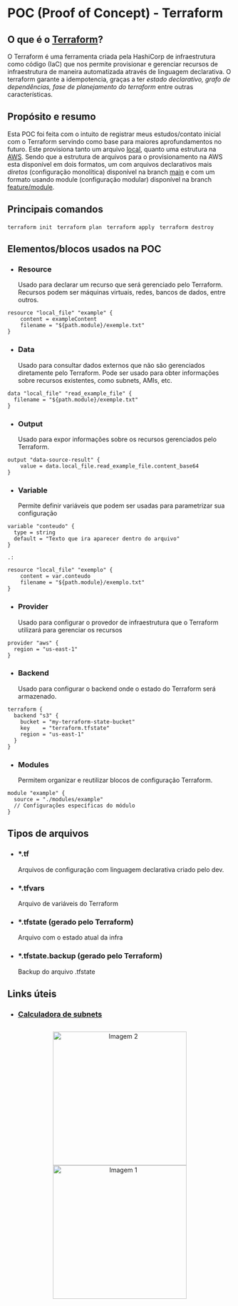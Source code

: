 # POC (Proof of Concept) - Terraform

  

## O que é o [Terraform](https://www.terraform.io/)?

  

O Terraform é uma ferramenta criada pela HashiCorp de infraestrutura como código (IaC) que nos permite provisionar e gerenciar recursos de infraestrutura de maneira automatizada através de linguagem declarativa. O terraform garante a idempotencia, graças a ter *estado declarativo, grafo de dependências, fase de planejamento do terraform* entre outras características.

## Propósito e resumo
Esta POC foi feita com o intuito de registrar meus estudos/contato inicial com o Terraform servindo como base para maiores aprofundamentos no futuro. Este provisiona tanto um arquivo [local](https://github.com/gabsferrara/terraform-POC/tree/main/local), quanto uma estrutura na [AWS](https://aws.amazon.com/pt/). Sendo que a estrutura de arquivos para o provisionamento na AWS esta disponível em dois formatos, um com arquivos declarativos mais *diretos* (configuração monolítica) disponível na branch [main](https://github.com/gabsferrara/terraform-POC/tree/main/aws) e com um formato usando module (configuração modular) disponível na branch [feature/module](https://github.com/gabsferrara/terraform-POC/tree/feature/modules/aws).
## Principais comandos
``
terraform init
``
``
terraform plan``
``
terraform apply``
``
terraform destroy``


## Elementos/blocos usados na POC

 - ### Resource
	 Usado para declarar um recurso que será gerenciado pelo Terraform. Recursos podem ser máquinas virtuais, redes, bancos de dados, entre outros.
```
resource "local_file" "example" {
    content = exampleContent
    filename = "${path.module}/exemple.txt"
}
```

 - ### Data
	 Usado para consultar dados externos que não são gerenciados diretamente pelo Terraform. Pode ser usado para obter informações sobre recursos existentes, como subnets, AMIs, etc.
```
data "local_file" "read_example_file" {
  filename = "${path.module}/exemple.txt"
}
```

 - ### Output
	 Usado para expor informações sobre os recursos gerenciados pelo Terraform.
```
output "data-source-result" {
    value = data.local_file.read_example_file.content_base64
}
```
 - ### Variable
	Permite definir variáveis que podem ser usadas para parametrizar sua configuração
```
variable "conteudo" {
  type = string
  default = "Texto que ira aparecer dentro do arquivo"
}

.:

resource "local_file" "exemplo" {
    content = var.conteudo
    filename = "${path.module}/exemplo.txt"
}
```
 - ### Provider
	 Usado para configurar o provedor de infraestrutura que o Terraform utilizará para gerenciar os recursos
```
provider "aws" {
  region = "us-east-1"
}
```

 - ### Backend
	 Usado para configurar o backend onde o estado do Terraform será armazenado.
```
terraform {
  backend "s3" {
    bucket = "my-terraform-state-bucket"
    key    = "terraform.tfstate"
    region = "us-east-1"
  }
}
```

 - ### Modules
	 Permitem organizar e reutilizar blocos de configuração Terraform.
```
module "example" {
  source = "./modules/example"
  // Configurações específicas do módulo
}
```

## Tipos de arquivos
- ###  *.tf
	Arquivos de configuração com linguagem declarativa criado pelo dev.
- ### *.tfvars
	Arquivo de variáveis do Terraform
- ### *.tfstate (gerado pelo Terraform)
	Arquivo com o estado atual da infra
- ### *.tfstate.backup (gerado pelo Terraform)
	Backup do arquivo .tfstate

## Links úteis
- ### [Calculadora de subnets](https://jodies.de/ipcalc)
	
## 
<p align="center">
  <img src="https://styles.redditmedia.com/t5_2u8e4/styles/communityIcon_6ctbbz76vzj51.png" height="300" alt="Imagem 2">
  <img src="https://media.giphy.com/media/CTX0ivSQbI78A/giphy.gif" height="300" alt="Imagem 1">
</p>